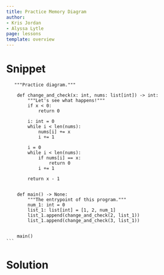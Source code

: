 ```yaml
---
title: Practice Memory Diagram
author:
- Kris Jordan
- Alyssa Lytle
page: lessons
template: overview
---
```


# Snippet

<pre>
<code class="python">   """Practice diagram."""

    def change_and_check(x: int, nums: list[int]) -> int:
        """Let's see what happens!"""
        if x < 0:
            return 0
        
        i: int = 0
        while i < len(nums):
            nums[i] += x
            i += 1

        i = 0
        while i < len(nums):
            if nums[i] == x:
                return 0
            i += 1

        return x - 1


    def main() -> None:
        """The entrypoint of this program."""
        num_1: int = 0
        list_1: list[int] = [1, 2, num_1]
        list_1.append(change_and_check(2, list_1))
        list_1.append(change_and_check(3, list_1))


    main()
```
</code></pre>

# Solution


